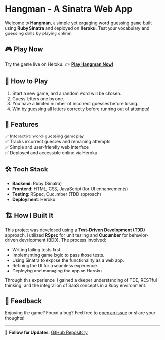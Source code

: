 # Hangman - A Sinatra Web App

Welcome to **Hangman**, a simple yet engaging word-guessing game built using **Ruby Sinatra** and deployed on **Heroku**. Test your vocabulary and guessing skills by playing online!

## 🎮 Play Now
Try the game live on Heroku:
👉 [**Play Hangman Now!**](https://dry-island-19916-e90dfaa085ca.herokuapp.com/new)

## 📌 How to Play
1. Start a new game, and a random word will be chosen.
2. Guess letters one by one.
3. You have a limited number of incorrect guesses before losing.
4. Win by guessing all letters correctly before running out of attempts!

## 🚀 Features
✅ Interactive word-guessing gameplay  
✅ Tracks incorrect guesses and remaining attempts  
✅ Simple and user-friendly web interface  
✅ Deployed and accessible online via Heroku  

## 🛠 Tech Stack
- **Backend**: Ruby (Sinatra)
- **Frontend**: HTML, CSS, JavaScript (for UI enhancements)
- **Testing**: RSpec, Cucumber (TDD approach)
- **Deployment**: Heroku

## 🏗 How I Built It
This project was developed using a **Test-Driven Development (TDD)** approach. I utilized **RSpec** for unit testing and **Cucumber** for behavior-driven development (BDD). The process involved:
- Writing failing tests first.
- Implementing game logic to pass those tests.
- Using Sinatra to expose the functionality as a web app.
- Refining the UI for a seamless experience.
- Deploying and managing the app on Heroku.

Through this experience, I gained a deeper understanding of TDD, RESTful thinking, and the integration of SaaS concepts in a Ruby environment.

## 📢 Feedback
Enjoying the game? Found a bug? Feel free to [open an issue](https://github.com/tashrique/Hangman-Wordguess-SaaS-with-Ruby-Sinatra/issues) or share your thoughts!

---
🔗 **Follow for Updates**: [GitHub Repository](https://github.com/tashrique/Hangman-Wordguess-SaaS-with-Ruby-Sinatra)
